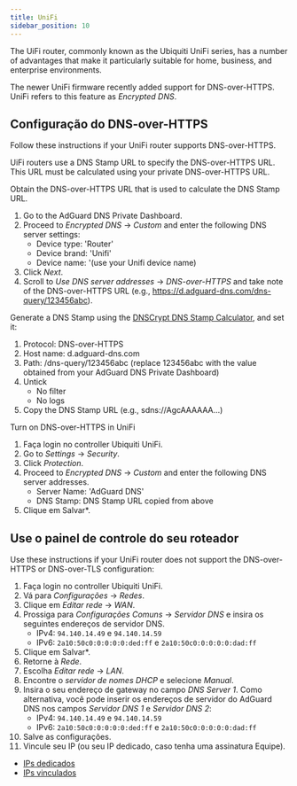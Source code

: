 ```yaml
---
title: UniFi
sidebar_position: 10
---
```


The UiFi router, commonly known as the Ubiquiti UniFi series, has a number of advantages that make it particularly suitable for home, business, and enterprise environments.

The newer UniFi firmware recently added support for DNS-over-HTTPS. UniFi refers to this feature as _Encrypted DNS_.

## Configuração do DNS-over-HTTPS

Follow these instructions if your UniFi router supports DNS-over-HTTPS.

UiFi routers use a DNS Stamp URL to specify the DNS-over-HTTPS URL. This URL must be calculated using your private DNS-over-HTTPS URL.

Obtain the DNS-over-HTTPS URL that is used to calculate the DNS Stamp URL.

1. Go to the AdGuard DNS Private Dashboard.
2. Proceed to _Encrypted DNS_ → _Custom_ and enter the following DNS server settings:
    - Device type: 'Router'
    - Device brand: 'Unifi'
    - Device name: '(use your Unifi device name)
3. Click _Next_.
4. Scroll to _Use DNS server addresses_ → _DNS-over-HTTPS_ and take note of the DNS-over-HTTPS URL (e.g., https://d.adguard-dns.com/dns-query/123456abc).

Generate a DNS Stamp using the [DNSCrypt DNS Stamp Calculator](https://dnscrypt.info/stamps/), and set it:

1. Protocol: DNS-over-HTTPS
2. Host name: d.adguard-dns.com
3. Path: /dns-query/123456abc (replace 123456abc with the value obtained from your AdGuard DNS Private Dashboard)
4. Untick
    - No filter
    - No logs
5. Copy the DNS Stamp URL (e.g., sdns://AgcAAAAAA…)

Turn on DNS-over-HTTPS in UniFi

1. Faça login no controller Ubiquiti UniFi.
2. Go to _Settings_ → _Security_.
3. Click _Protection_.
4. Proceed to _Encrypted DNS_ → _Custom_ and enter the following DNS server addresses.
    - Server Name: 'AdGuard DNS'
    - DNS Stamp: DNS Stamp URL copied from above
5. Clique em Salvar\*.

## Use o painel de controle do seu roteador

Use these instructions if your UniFi router does not support the DNS-over-HTTPS or DNS-over-TLS configuration:

1. Faça login no controller Ubiquiti UniFi.
2. Vá para _Configurações_ → _Redes_.
3. Clique em _Editar rede_ → _WAN_.
4. Prossiga para _Configurações Comuns_ → _Servidor DNS_ e insira os seguintes endereços de servidor DNS.
    - IPv4: `94.140.14.49` e `94.140.14.59`
    - IPv6: `2a10:50c0:0:0:0:0:ded:ff` e `2a10:50c0:0:0:0:0:dad:ff`
5. Clique em Salvar\*.
6. Retorne à _Rede_.
7. Escolha _Editar rede_ → _LAN_.
8. Encontre o _servidor de nomes DHCP_ e selecione _Manual_.
9. Insira o seu endereço de gateway no campo _DNS Server 1_. Como alternativa, você pode inserir os endereços de servidor do AdGuard DNS nos campos _Servidor DNS 1_ e _Servidor DNS 2_:
    - IPv4: `94.140.14.49` e `94.140.14.59`
    - IPv6: `2a10:50c0:0:0:0:0:ded:ff` e `2a10:50c0:0:0:0:0:dad:ff`
10. Salve as configurações.
11. Vincule seu IP (ou seu IP dedicado, caso tenha uma assinatura Equipe).

- [IPs dedicados](private-dns/connect-devices/other-options/dedicated-ip.md)
- [IPs vinculados](private-dns/connect-devices/other-options/linked-ip.md)
